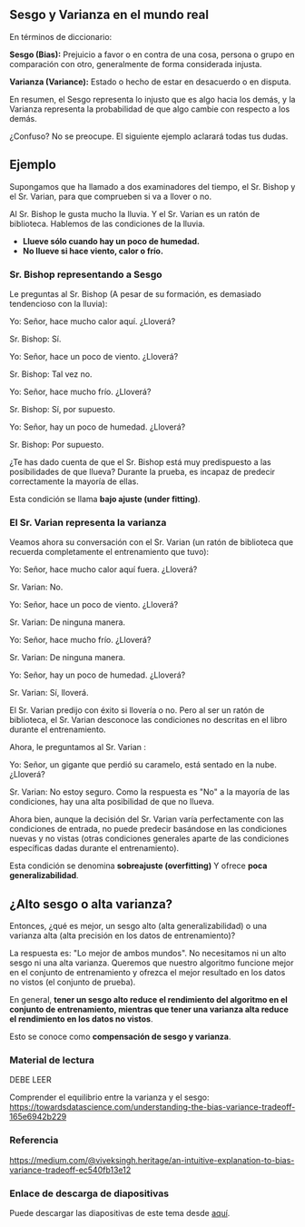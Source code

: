 ## Sesgo y Varianza en el mundo real

En términos de diccionario:

**Sesgo (Bias):** Prejuicio a favor o en contra de una cosa, persona o grupo en comparación con otro, generalmente de forma considerada injusta.

**Varianza (Variance):** Estado o hecho de estar en desacuerdo o en disputa.

En resumen, el Sesgo representa lo injusto que es algo hacia los demás, y la Varianza representa la probabilidad de que algo cambie con respecto a los demás.

¿Confuso? No se preocupe. El siguiente ejemplo aclarará todas tus dudas.

## Ejemplo

Supongamos que ha llamado a dos examinadores del tiempo, el Sr. Bishop y el Sr. Varian, para que comprueben si va a llover o no.

Al Sr. Bishop le gusta mucho la lluvia. Y el Sr. Varian es un ratón de biblioteca. Hablemos de las condiciones de la lluvia.

* **Llueve sólo cuando hay un poco de humedad.**
* **No llueve si hace viento, calor o frío.**

### Sr. Bishop representando a Sesgo

Le preguntas al Sr. Bishop (A pesar de su formación, es demasiado tendencioso con la lluvia):

Yo: Señor, hace mucho calor aquí. ¿Lloverá?

Sr. Bishop: Sí.

Yo: Señor, hace un poco de viento. ¿Lloverá?

Sr. Bishop: Tal vez no.

Yo: Señor, hace mucho frío. ¿Lloverá?

Sr. Bishop: Sí, por supuesto.

Yo: Señor, hay un poco de humedad. ¿Lloverá?

Sr. Bishop: Por supuesto.

¿Te has dado cuenta de que el Sr. Bishop está muy predispuesto a las posibilidades de que llueva? Durante la prueba, es incapaz de predecir correctamente la mayoría de ellas.

Esta condición se llama **bajo ajuste (under fitting)**.

### El Sr. Varian representa la varianza

Veamos ahora su conversación con el Sr. Varian (un ratón de biblioteca que recuerda completamente el entrenamiento que tuvo):

Yo: Señor, hace mucho calor aquí fuera. ¿Lloverá?

Sr. Varian: No.

Yo: Señor, hace un poco de viento. ¿Lloverá?

Sr. Varian: De ninguna manera.

Yo: Señor, hace mucho frío. ¿Lloverá?

Sr. Varian: De ninguna manera.

Yo: Señor, hay un poco de humedad. ¿Lloverá?

Sr. Varian: Sí, lloverá.

El Sr. Varian predijo con éxito si llovería o no. Pero al ser un ratón de biblioteca, el Sr. Varian desconoce las condiciones no descritas en el libro durante el entrenamiento.

Ahora, le preguntamos al Sr. Varian :

Yo: Señor, un gigante que perdió su caramelo, está sentado en la nube. ¿Lloverá?

Sr. Varian: No estoy seguro. Como la respuesta es "No" a la mayoría de las condiciones, hay una alta posibilidad de que no llueva.

Ahora bien, aunque la decisión del Sr. Varian varía perfectamente con las condiciones de entrada, no puede predecir basándose en las condiciones nuevas y no vistas (otras condiciones generales aparte de las condiciones específicas dadas durante el entrenamiento).

Esta condición se denomina **sobreajuste (overfitting)** Y ofrece **poca generalizabilidad**.

## ¿Alto sesgo o alta varianza?

Entonces, ¿qué es mejor, un sesgo alto (alta generalizabilidad) o una varianza alta (alta precisión en los datos de entrenamiento)?

La respuesta es: "Lo mejor de ambos mundos". No necesitamos ni un alto sesgo ni una alta varianza. Queremos que nuestro algoritmo funcione mejor en el conjunto de entrenamiento y ofrezca el mejor resultado en los datos no vistos (el conjunto de prueba).

En general, **tener un sesgo alto reduce el rendimiento del algoritmo en el conjunto de entrenamiento, mientras que tener una varianza alta reduce el rendimiento en los datos no vistos**.

Esto se conoce como **compensación de sesgo y varianza**.

### Material de lectura

DEBE LEER

Comprender el equilibrio entre la varianza y el sesgo: https://towardsdatascience.com/understanding-the-bias-variance-tradeoff-165e6942b229

### Referencia

https://medium.com/@viveksingh.heritage/an-intuitive-explanation-to-bias-variance-tradeoff-ec540fb13e12

### Enlace de descarga de diapositivas

Puede descargar las diapositivas de este tema desde [aquí](https://docs.google.com/presentation/d/1NjaYyvdQTJ-ygdp5MAnWxDg\_qlSMIIhmQAaXiPAraO4/edit?usp=sharing).